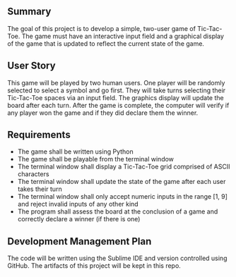 ## Summary ##

The goal of this project is to develop a simple, two-user game of Tic-Tac-Toe. The game must have an interactive input field and a graphical display of the game that is updated to reflect the current state of the game.

## User Story ##

This game will be played by two human users. One player will be randomly selected to select a symbol and go first. They will take turns selecting their Tic-Tac-Toe spaces via an input field. The graphics display will update the board after each turn. After the game is complete, the computer will verify if any player won the game and if they did declare them the winner.

## Requirements ##

 * The game shall be written using Python
 * The game shall be playable from the terminal window
 * The terminal window shall display a Tic-Tac-Toe grid comprised of ASCII characters
 * The terminal window shall update the state of the game after each user takes their turn
 * The terminal window shall only accept numeric inputs in the range [1, 9] and reject invalid inputs of any other kind
 * The program shall assess the board at the conclusion of a game and correctly declare a winner (if there is one)

## Development Management Plan ##

The code will be written using the Sublime IDE and version controlled using GitHub. The artifacts of this project will be kept in this repo.
